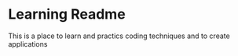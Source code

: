 # Learning Readme #
This is a place to learn and practics coding techniques and to create applications